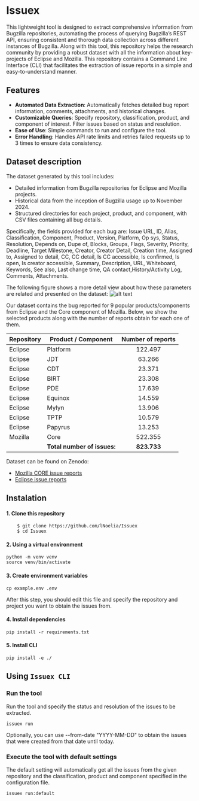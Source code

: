 # Issuex

This lightweight tool is designed to extract comprehensive information from Bugzilla repositories, automating the process of querying Bugzilla’s REST API, ensuring consistent and thorough data collection across different instances of Bugzilla. Along with this tool, this repository helps the research community by providing a robust dataset with all the information about key-projects of Eclipse and Mozilla. This repository contains a Command Line Interface (CLI) that facilitates the extraction of issue reports in a simple and easy-to-understand manner.

## Features 

* **Automated Data Extraction**: Automatically fetches detailed bug report information, comments, attachments, and historical changes.
* **Customizable Queries**: Specify repository, classification, product, and component of interest. Filter issues based on status and resolution.
* **Ease of Use**: Simple commands to run and configure the tool.
* **Error Handling**: Handles API rate limits and retries failed requests up to 3 times to ensure data consistency.

## Dataset description

The dataset generated by this tool includes:

* Detailed information from Bugzilla repositories for Eclipse and Mozilla projects.
* Historical data from the inception of Bugzilla usage up to November 2024.
* Structured directories for each project, product, and component, with CSV files containing all bug details.

Specifically, the fields provided for each bug are: Issue URL, ID, Alias, Classification, Component, Product, Version, Platform, Op sys, Status, Resolution, Depends on, Dupe of, Blocks, Groups, Flags, Severity, Priority, Deadline, Target Milestone, Creator, Creator Detail, Creation time, Assigned to, Assigned to detail, CC, CC detail, Is CC accessible, Is confirmed, Is open, Is creator accessible, Summary, Description, URL, Whiteboard, Keywords, See also, Last change time, QA contact,History/Activity Log, Comments, Attachments. 

The following figure shows a more detail view about how these parameters are related and presented on the dataset:
![alt text][logo]

[logo]: (https://github.com/diverso-lab/Issuex/blob/main/BugReportSchema.png) "Bug report schema" 

Our dataset contains the bug reported for 9 popular products/components from Eclipse and the Core component of Mozilla. Below, we show the selected products along with the number of reports obtain for each one of them.

| Repository  | Product / Component     | Number of reports |
| ----------- | -----------             |      :----:       |
| Eclipse     | Platform                |      122.497      |
| Eclipse     | JDT                     |       63.266      |
| Eclipse     | CDT                     |       23.371      |
| Eclipse     | BIRT                    |       23.308      |
| Eclipse     | PDE                     |       17.639      |
| Eclipse     | Equinox                 |       14.559      |
| Eclipse     | Mylyn                   |       13.906      |
| Eclipse     | TPTP                    |       10.579      |
| Eclipse     | Papyrus                 |       13.253      |
| Mozilla     | Core                    |      522.355      |
||**Total number of issues:**| **823.733** |

Dataset can be found on Zenodo: 
* [Mozilla CORE issue reports](https://doi.org/10.5281/zenodo.14229871)
* [Eclipse issue reports](https://doi.org/10.5281/zenodo.14229936)

## Instalation

#### 1. Clone this repository
```
    $ git clone https://github.com/lNoelia/Issuex
    $ cd Issuex
```
#### 2. Using a virtual environment

```
python -m venv venv
source venv/bin/activate
```

#### 3. Create environment variables

```
cp example.env .env
```
After this step, you should edit this file and specify the repository and project you want to obtain the issues from.

#### 4. Install dependencies

```
pip install -r requirements.txt
``` 

#### 5. Install CLI

```
pip install -e ./
```

## Using `Issuex CLI`

### Run the tool

Run the tool and specify the status and resolution of the issues to be extracted.
```
issuex run
```
Optionally, you can use --from-date "YYYY-MM-DD" to obtain the issues that were created from that date until today.

### Execute the tool with default settings

The default setting will automatically get all the issues from the given repository and the classification, product and component specified in the configuration file.
```
issuex run:default
```
